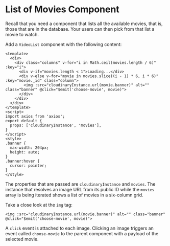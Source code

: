# List of Movies Component

Recall that you need a component that lists all the available movies, that is, those that are in the database. Your users can then pick from that list a movie to watch.

Add a `VideoList` component with the following content:

```markup
<template>
  <div>
    <div class="columns" v-for="i in Math.ceil(movies.length / 6)" :key="i">
      <div v-if="movies.length < 1">Loading...</div>
      <div v-else v-for="movie in movies.slice((i - 1) * 6, i * 6)" :key="movie._id" class="column">
        <img :src="cloudinaryInstance.url(movie.banner)" alt="" class="banner" @click="$emit('choose-movie', movie)">
      </div>
    </div>
  </div>
</template>
<script>
import axios from 'axios';
export default {
  props: ['cloudinaryInstance', 'movies'],
}
</script>
<style>
.banner {
  max-width: 204px;
  height: auto;
}
.banner:hover {
  cursor: pointer;
}
</style>
```

The properties that are passed are `cloudinaryInstance` and `movies`. The instance that resolves an image URL from its public ID while the `movies` array is being iterated shows a list of movies in a six-column grid.

Take a close look at the `img` tag:

```markup
<img :src="cloudinaryInstance.url(movie.banner)" alt="" class="banner" @click="$emit('choose-movie', movie)">
```

A `click` event is attached to each image. Clicking an image triggers an event called `choose-movie` to the parent component with a payload of the selected movie.

